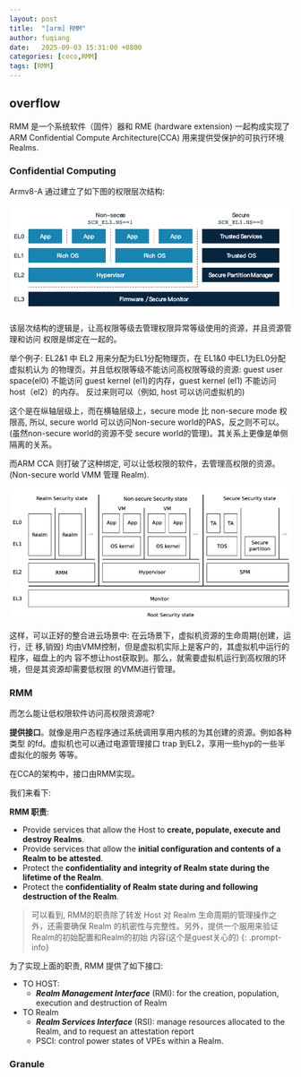 ```yaml
---
layout: post
title:  "[arm] RMM"
author: fuqiang
date:   2025-09-03 15:31:00 +0800
categories: [coco,RMM]
tags: [RMM]
---
```


## overflow

RMM 是一个系统软件（固件）器和 RME (hardware extension) 一起构成实现了
ARM Confidential Compute Architecture(CCA) 用来提供受保护的可执行环境
Realms.

### Confidential Computing

Armv8-A 通过建立了如下图的权限层次结构:

![Non-secure-and-secure-state](pic/Non-secure-and-secure-state.png)

该层次结构的逻辑是，让高权限等级去管理权限异常等级使用的资源，并且资源管理和访问
权限是绑定在一起的。

举个例子:
EL2&1 中 EL2 用来分配为EL1分配物理页，在 EL1&0 中EL1为EL0分配虚拟机认为
的物理页。并且低权限等级不能访问高权限等级的资源: guest user space(el0)
不能访问 guest kernel (el1)的内存，guest kernel (el1) 不能访问host（el2）的内存。
反过来则可以（例如, host 可以访问虚拟机的)

这个是在纵轴层级上，而在横轴层级上，secure mode 比 non-secure mode 权限高,
所以, secure world 可以访问Non-secure world的PAS，反之则不可以。(虽然non-secure
world的资源不受 secure world的管理)。其关系上更像是单侧隔离的关系。

而ARM CCA 则打破了这种绑定, 可以让低权限的软件，去管理高权限的资源。(Non-secure 
world VMM 管理 Realm).

![include_Realm_world](pic/include_Realm_world.png)

这样，可以正好的整合进云场景中: 在云场景下，虚拟机资源的生命周期(创建，运行，迁
移,销毁) 均由VMM控制，但是虚拟机实际上是客户的，其虚拟机中运行的程序，磁盘上的内
容不想让host获取到。那么，就需要虚拟机运行到高权限的环境，但是其资源却需要低权限
的VMM进行管理。

### RMM

而怎么能让低权限软件访问高权限资源呢? 

**提供接口**。就像是用户态程序通过系统调用享用内核的为其创建的资源。例如各种类型
的fd。虚拟机也可以通过电源管理接口 trap 到EL2，享用一些hyp的一些半虚拟化的服务
等等。

在CCA的架构中，接口由RMM实现。

我们来看下:

**RMM 职责**:

* Provide services that allow the Host to **create, populate, execute and
  destroy Realms**.
* Provide services that allow the **initial configuration and contents of a
  Realm to be attested**.
* Protect the **confidentiality and integrity of Realm state during the lifetime
  of the Realm**.
* Protect the **confidentiality of Realm state during and following destruction
  of the Realm**.

> 可以看到, RMM的职责除了转发 Host 对 Realm 生命周期的管理操作之外，还需要确保
> Realm 的机密性与完整性。另外，提供一个服用来验证Realm的初始配置和Realm的初始
> 内容(这个是guest关心的)
{: .prompt-info}

为了实现上面的职责, RMM 提供了如下接口:

* TO HOST:
  + **_Realm Management Interface_** (RMI): for the creation, population,
      execution and destruction of Realm
* TO Realm
  + **_Realm Services Interface_** (RSI): manage resources allocated to the
      Realm, and to request an attestation report
  + PSCI: control power states of VPEs within a Realm.

### Granule
